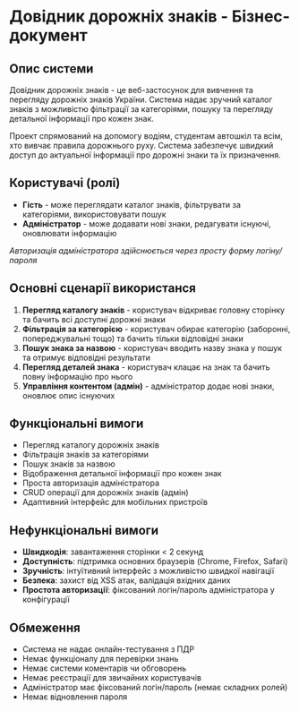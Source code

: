 # Довідник дорожніх знаків - Бізнес-документ

## Опис системи
Довідник дорожніх знаків - це веб-застосунок для вивчення та перегляду дорожніх знаків України. Система надає зручний каталог знаків з можливістю фільтрації за категоріями, пошуку та перегляду детальної інформації про кожен знак.

Проект спрямований на допомогу водіям, студентам автошкіл та всім, хто вивчає правила дорожнього руху. Система забезпечує швидкий доступ до актуальної інформації про дорожні знаки та їх призначення.

## Користувачі (ролі)
- **Гість** - може переглядати каталог знаків, фільтрувати за категоріями, використовувати пошук
- **Адміністратор** - може додавати нові знаки, редагувати існуючі, оновлювати інформацію

*Авторизація адміністратора здійснюється через просту форму логіну/пароля*

## Основні сценарії використанся
1. **Перегляд каталогу знаків** - користувач відкриває головну сторінку та бачить всі доступні дорожні знаки
2. **Фільтрація за категорією** - користувач обирає категорію (заборонні, попереджувальні тощо) та бачить тільки відповідні знаки
3. **Пошук знака за назвою** - користувач вводить назву знака у пошук та отримує відповідні результати
4. **Перегляд деталей знака** - користувач клацає на знак та бачить повну інформацію про нього
5. **Управління контентом (адмін)** - адміністратор додає нові знаки, оновлює опис існуючих

## Функціональні вимоги
- Перегляд каталогу дорожніх знаків
- Фільтрація знаків за категоріями
- Пошук знаків за назвою
- Відображення детальної інформації про кожен знак
- Проста авторизація адміністратора
- CRUD операції для дорожніх знаків (адмін)
- Адаптивний інтерфейс для мобільних пристроїв

## Нефункціональні вимоги
- **Швидкодія**: завантаження сторінки < 2 секунд
- **Доступність**: підтримка основних браузерів (Chrome, Firefox, Safari)
- **Зручність**: інтуїтивний інтерфейс з можливістю швидкої навігації
- **Безпека**: захист від XSS атак, валідація вхідних даних
- **Простота авторизації**: фіксований логін/пароль адміністратора у конфігурації

## Обмеження
- Система не надає онлайн-тестування з ПДР
- Немає функціоналу для перевірки знань
- Немає системи коментарів чи обговорень
- Немає реєстрації для звичайних користувачів
- Адміністратор має фіксований логін/пароль (немає складних ролей)
- Немає відновлення пароля